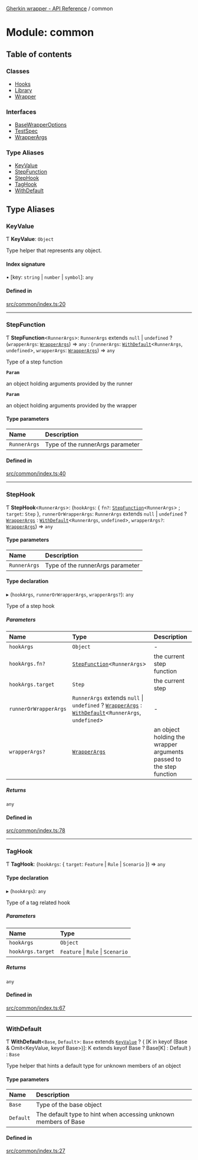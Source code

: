 [Gherkin wrapper - API Reference](../README.md) / common

# Module: common

## Table of contents

### Classes

- [Hooks](../classes/common.Hooks.md)
- [Library](../classes/common.Library.md)
- [Wrapper](../classes/common.Wrapper.md)

### Interfaces

- [BaseWrapperOptions](../interfaces/common.BaseWrapperOptions.md)
- [TestSpec](../interfaces/common.TestSpec.md)
- [WrapperArgs](../interfaces/common.WrapperArgs.md)

### Type Aliases

- [KeyValue](common.md#keyvalue)
- [StepFunction](common.md#stepfunction)
- [StepHook](common.md#stephook)
- [TagHook](common.md#taghook)
- [WithDefault](common.md#withdefault)

## Type Aliases

### KeyValue

Ƭ **KeyValue**: `Object`

Type helper that represents any object.

#### Index signature

▪ [key: `string` \| `number` \| `symbol`]: `any`

#### Defined in

[src/common/index.ts:20](https://github.com/Niitch/gherkin-wrapper/blob/03216b1/src/common/index.ts#L20)

___

### StepFunction

Ƭ **StepFunction**<`RunnerArgs`\>: `RunnerArgs` extends ``null`` \| `undefined` ? (`wrapperArgs`: [`WrapperArgs`](../interfaces/common.WrapperArgs.md)) => `any` : (`runnerArgs`: [`WithDefault`](common.md#withdefault)<`RunnerArgs`, `undefined`\>, `wrapperArgs`: [`WrapperArgs`](../interfaces/common.WrapperArgs.md)) => `any`

Type of a step function

**`Param`**

an object holding arguments provided by the runner

**`Param`**

an object holding arguments provided by the wrapper

#### Type parameters

| Name | Description |
| :------ | :------ |
| `RunnerArgs` | Type of the runnerArgs parameter |

#### Defined in

[src/common/index.ts:40](https://github.com/Niitch/gherkin-wrapper/blob/03216b1/src/common/index.ts#L40)

___

### StepHook

Ƭ **StepHook**<`RunnerArgs`\>: (`hookArgs`: { `fn?`: [`StepFunction`](common.md#stepfunction)<`RunnerArgs`\> ; `target`: `Step`  }, `runnerOrWrapperArgs`: `RunnerArgs` extends ``null`` \| `undefined` ? [`WrapperArgs`](../interfaces/common.WrapperArgs.md) : [`WithDefault`](common.md#withdefault)<`RunnerArgs`, `undefined`\>, `wrapperArgs?`: [`WrapperArgs`](../interfaces/common.WrapperArgs.md)) => `any`

#### Type parameters

| Name | Description |
| :------ | :------ |
| `RunnerArgs` | Type of the runnerArgs parameter |

#### Type declaration

▸ (`hookArgs`, `runnerOrWrapperArgs`, `wrapperArgs?`): `any`

Type of a step hook

##### Parameters

| Name | Type | Description |
| :------ | :------ | :------ |
| `hookArgs` | `Object` | - |
| `hookArgs.fn?` | [`StepFunction`](common.md#stepfunction)<`RunnerArgs`\> | the current step function |
| `hookArgs.target` | `Step` | the current step |
| `runnerOrWrapperArgs` | `RunnerArgs` extends ``null`` \| `undefined` ? [`WrapperArgs`](../interfaces/common.WrapperArgs.md) : [`WithDefault`](common.md#withdefault)<`RunnerArgs`, `undefined`\> | - |
| `wrapperArgs?` | [`WrapperArgs`](../interfaces/common.WrapperArgs.md) | an object holding the wrapper arguments passed to the step function |

##### Returns

`any`

#### Defined in

[src/common/index.ts:78](https://github.com/Niitch/gherkin-wrapper/blob/03216b1/src/common/index.ts#L78)

___

### TagHook

Ƭ **TagHook**: (`hookArgs`: { `target`: `Feature` \| `Rule` \| `Scenario`  }) => `any`

#### Type declaration

▸ (`hookArgs`): `any`

Type of a tag related hook

##### Parameters

| Name | Type |
| :------ | :------ |
| `hookArgs` | `Object` |
| `hookArgs.target` | `Feature` \| `Rule` \| `Scenario` |

##### Returns

`any`

#### Defined in

[src/common/index.ts:67](https://github.com/Niitch/gherkin-wrapper/blob/03216b1/src/common/index.ts#L67)

___

### WithDefault

Ƭ **WithDefault**<`Base`, `Default`\>: `Base` extends [`KeyValue`](common.md#keyvalue) ? { [K in keyof (Base & Omit<KeyValue, keyof Base\>)]: K extends keyof Base ? Base[K] : Default } : `Base`

Type helper that hints a default type for unknown members of an object

#### Type parameters

| Name | Description |
| :------ | :------ |
| `Base` | Type of the base object |
| `Default` | The default type to hint when accessing unknown members of Base |

#### Defined in

[src/common/index.ts:27](https://github.com/Niitch/gherkin-wrapper/blob/03216b1/src/common/index.ts#L27)
